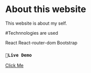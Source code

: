 # About this website

This website is about my self.

#Technnologies are used

React
React-router-dom
Bootstrap


### `🔴Live Demo`
[Click Me](https://nevilmistryinfo.netlify.app/)
